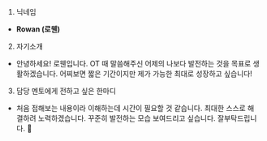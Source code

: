 1. 닉네임
 - **Rowan (로웬)**

2. 자기소개 
 - 안녕하세요! 로웬입니다. OT 때 말씀해주신 어제의 나보다 발전하는 것을 목표로 생활하겠습니다.
   어찌보면 짧은 기간이지만 제가 가능한 최대로 성장하고 싶습니다!

3. 담당 멘토에게 전하고 싶은 한마디
 - 처음 접해보는 내용이라 이해하는데 시간이 필요할 것 같습니다. 최대한 스스로 해결하려 노력하겠습니다.
 꾸준히 발전하는 모습 보여드리고 싶습니다. 잘부탁드립니다. 🙏
